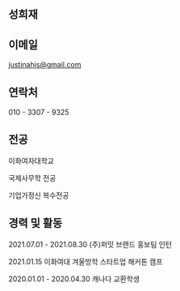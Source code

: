 ## 성희재


## 이메일
justinahjs@gmail.com

## 연락처
010 - 3307 - 9325


## 전공

이화여자대학교


국제사무학 전공


기업가정신 복수전공

## 경력 및 활동

2021.07.01 - 2021.08.30 (주)퍼밋 브랜드 홍보팀 인턴


2021.01.15 이화여대 겨울방학 스타트업 해커톤 캠프


2020.01.01 - 2020.04.30 캐나다 교환학생



